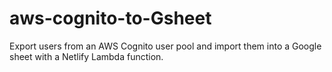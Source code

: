 # aws-cognito-to-Gsheet
Export users from an AWS Cognito user pool and import them into a Google sheet with a Netlify Lambda function.
